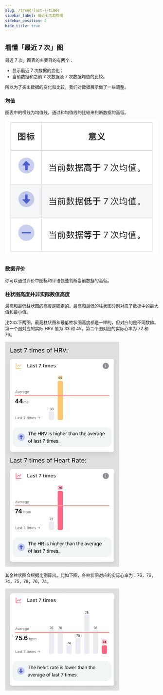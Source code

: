 ```yaml
---
slug: /trend/last-7-times
sidebar_label: 最近七次趋势图
sidebar_position: 8
hide_title: true
---
```


## 看懂「最近 7 次」图

最近 7 次」图表的主要目的有两个：

- 显示最近 7 次数据的变化；
- 当前数据和之前 7 次数据及 7 次数据均值的比较。

所以为了突出数据的变化和比较，我们对数据展示做了一些调整。

### 均值
图表中的横线为均值线，通过和均值线的比较来判断数据的高低。

![表格](Image3/figma6.png)

### 数据评价
你可以通过评价中图标和评语快速判断当前数据的高低。

### 柱状图高度并非实际数值高度

最高和最低柱状图的高度是固定的。最高和最低的柱状图分别对应了数据中的最大值和最小值。

比如以下两图，最高柱状图和最低柱状图高度都是一样的，但对应的是不同数值。第一个图对应的实际 HRV 值为 33 和 45。第二个图对应的实际心率为 72 和 76。

![图表](Image3/figma4.png)

其余柱状图会根据比例算出。比如下图，各柱状图对应的实际心率为：76，76，74，75，78，76，74。

![图表](Image3/figma5.png)